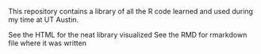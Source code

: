 This repository contains a library of all the R code learned and used during my time at UT Austin.

  See the HTML for the neat library visualized
  See the RMD for rmarkdown file where it was written
